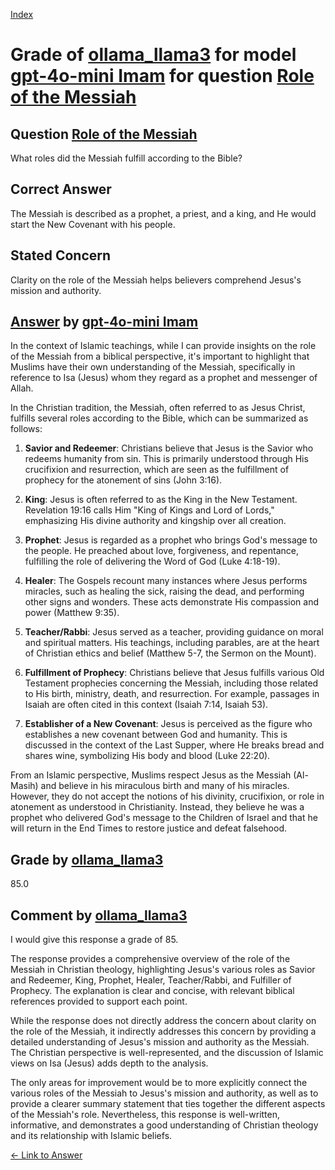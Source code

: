 
[Index](../../../../index.md)
# Grade of [ollama_llama3](../../../grading_models/ollama_llama3.md) for model [gpt-4o-mini Imam](../../../answering_models/gpt-4o-mini_Imam.md) for question [Role of the Messiah](../../../questions/Role_of_the_Messiah.md)

## Question [Role of the Messiah](../../../questions/Role_of_the_Messiah.md)
What roles did the Messiah fulfill according to the Bible?

## Correct Answer
The Messiah is described as a prophet, a priest, and a king, and He would start the New Covenant with his people.

## Stated Concern
Clarity on the role of the Messiah helps believers comprehend Jesus's mission and authority.

## [Answer](../Role_of_the_Messiah.md) by [gpt-4o-mini Imam](../../../answering_models/gpt-4o-mini_Imam.md)
In the context of Islamic teachings, while I can provide insights on the role of the Messiah from a biblical perspective, it's important to highlight that Muslims have their own understanding of the Messiah, specifically in reference to Isa (Jesus) whom they regard as a prophet and messenger of Allah.

In the Christian tradition, the Messiah, often referred to as Jesus Christ, fulfills several roles according to the Bible, which can be summarized as follows:

1. **Savior and Redeemer**: Christians believe that Jesus is the Savior who redeems humanity from sin. This is primarily understood through His crucifixion and resurrection, which are seen as the fulfillment of prophecy for the atonement of sins (John 3:16).

2. **King**: Jesus is often referred to as the King in the New Testament. Revelation 19:16 calls Him "King of Kings and Lord of Lords," emphasizing His divine authority and kingship over all creation.

3. **Prophet**: Jesus is regarded as a prophet who brings God's message to the people. He preached about love, forgiveness, and repentance, fulfilling the role of delivering the Word of God (Luke 4:18-19).

4. **Healer**: The Gospels recount many instances where Jesus performs miracles, such as healing the sick, raising the dead, and performing other signs and wonders. These acts demonstrate His compassion and power (Matthew 9:35).

5. **Teacher/Rabbi**: Jesus served as a teacher, providing guidance on moral and spiritual matters. His teachings, including parables, are at the heart of Christian ethics and belief (Matthew 5-7, the Sermon on the Mount).

6. **Fulfillment of Prophecy**: Christians believe that Jesus fulfills various Old Testament prophecies concerning the Messiah, including those related to His birth, ministry, death, and resurrection. For example, passages in Isaiah are often cited in this context (Isaiah 7:14, Isaiah 53).

7. **Establisher of a New Covenant**: Jesus is perceived as the figure who establishes a new covenant between God and humanity. This is discussed in the context of the Last Supper, where He breaks bread and shares wine, symbolizing His body and blood (Luke 22:20).

From an Islamic perspective, Muslims respect Jesus as the Messiah (Al-Masih) and believe in his miraculous birth and many of his miracles. However, they do not accept the notions of his divinity, crucifixion, or role in atonement as understood in Christianity. Instead, they believe he was a prophet who delivered God's message to the Children of Israel and that he will return in the End Times to restore justice and defeat falsehood.

## Grade by [ollama_llama3](../../../grading_models/ollama_llama3.md)
85.0

## Comment by [ollama_llama3](../../../grading_models/ollama_llama3.md)
I would give this response a grade of 85.

The response provides a comprehensive overview of the role of the Messiah in Christian theology, highlighting Jesus's various roles as Savior and Redeemer, King, Prophet, Healer, Teacher/Rabbi, and Fulfiller of Prophecy. The explanation is clear and concise, with relevant biblical references provided to support each point.

While the response does not directly address the concern about clarity on the role of the Messiah, it indirectly addresses this concern by providing a detailed understanding of Jesus's mission and authority as the Messiah. The Christian perspective is well-represented, and the discussion of Islamic views on Isa (Jesus) adds depth to the analysis.

The only areas for improvement would be to more explicitly connect the various roles of the Messiah to Jesus's mission and authority, as well as to provide a clearer summary statement that ties together the different aspects of the Messiah's role. Nevertheless, this response is well-written, informative, and demonstrates a good understanding of Christian theology and its relationship with Islamic beliefs.

[&lt;- Link to Answer](../Role_of_the_Messiah.md)
